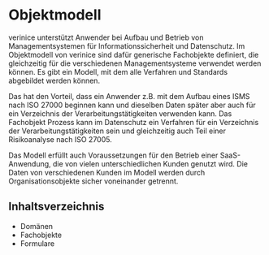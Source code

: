 # Objektmodell

verinice unterstützt Anwender bei Aufbau und Betrieb von Managementsystemen für Informationssicherheit und Datenschutz. Im Objektmodell von verinice sind dafür generische Fachobjekte definiert, die gleichzeitig für die verschiedenen Managementsysteme verwendet werden können. Es gibt ein Modell, mit dem alle Verfahren und Standards abgebildet werden können.

Das hat den Vorteil, dass ein Anwender z.B. mit dem Aufbau eines ISMS nach ISO 27000 beginnen kann und dieselben Daten später aber auch für ein Verzeichnis der Verarbeitungstätigkeiten verwenden kann. Das Fachobjekt Prozess kann im Datenschutz ein Verfahren für ein Verzeichnis der Verarbeitungstätigkeiten sein und gleichzeitig auch Teil einer Risikoanalyse nach ISO 27005.

Das Modell erfüllt auch Voraussetzungen für den Betrieb einer SaaS-Anwendung, die von vielen unterschiedlichen Kunden genutzt wird. Die Daten von verschiedenen Kunden im Modell werden durch Organisationsobjekte sicher voneinander getrennt.

## Inhaltsverzeichnis

* <DocsLink to="/object_model/domains">Domänen</DocsLink>
* <DocsLink to="/object_model/objects">Fachobjekte</DocsLink>
* <DocsLink to="/object_model/forms">Formulare</DocsLink>

